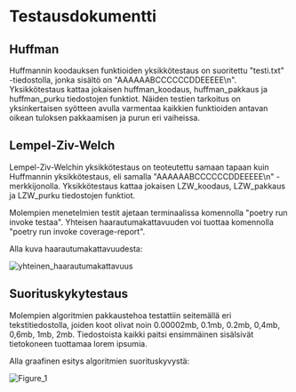 # Testausdokumentti

## Huffman

Huffmannin koodauksen funktioiden yksikkötestaus on suoritettu "testi.txt" -tiedostolla, jonka sisältö on "AAAAAABCCCCCCDDEEEEE\n". Yksikkötestaus kattaa jokaisen huffman_koodaus, huffman_pakkaus ja huffman_purku tiedostojen funktiot.
Näiden testien tarkoitus on yksinkertaisen syötteen avulla varmentaa kaikkien funktioiden antavan oikean tuloksen pakkaamisen ja purun eri vaiheissa.


## Lempel-Ziv-Welch

Lempel-Ziv-Welchin yksikkötestaus on teoteutettu samaan tapaan kuin Huffmannin yksikkötestaus, eli samalla "AAAAAABCCCCCCDDEEEEE\n" -merkkijonolla. Yksikkötestaus kattaa jokaisen LZW_koodaus, LZW_pakkaus ja LZW_purku tiedostojen funktiot. 

Molempien menetelmien testit ajetaan terminaalissa komennolla "poetry run invoke testaa". Yhteisen haarautumakattavuuden voi tuottaa komennolla "poetry run invoke coverage-report".

Alla kuva haarautumakattavuudesta:


![yhteinen_haarautumakattavuus](https://user-images.githubusercontent.com/81024277/139065406-8d9fe947-b11d-4dd6-8d57-f5b598da934c.png)

## Suorituskykytestaus

Molempien algoritmien pakkaustehoa testattiin seitemällä eri tekstitiedostolla, joiden koot olivat noin 0.00002mb, 0.1mb, 0.2mb, 0,4mb, 0,6mb, 1mb, 2mb.
Tiedostoista kaikki paitsi ensimmäinen sisälsivät tietokoneen tuottamaa lorem ipsumia.

Alla graafinen esitys algoritmien suorituskyvystä:


![Figure_1](https://user-images.githubusercontent.com/81024277/139428709-f89afec1-3028-4a18-9aec-15d24ffb8c64.png)




